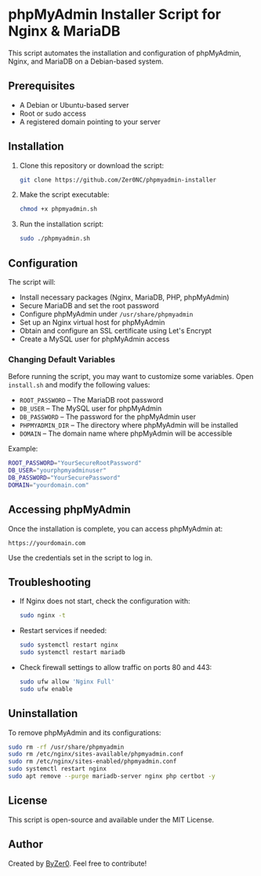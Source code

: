 # phpMyAdmin Installer Script for Nginx & MariaDB

This script automates the installation and configuration of phpMyAdmin, Nginx, and MariaDB on a Debian-based system.

## Prerequisites
- A Debian or Ubuntu-based server
- Root or sudo access
- A registered domain pointing to your server

## Installation

1. Clone this repository or download the script:
   ```sh
   git clone https://github.com/Zer0NC/phpmyadmin-installer
   ```

2. Make the script executable:
   ```sh
   chmod +x phpmyadmin.sh
   ```

3. Run the installation script:
   ```sh
   sudo ./phpmyadmin.sh
   ```

## Configuration

The script will:
- Install necessary packages (Nginx, MariaDB, PHP, phpMyAdmin)
- Secure MariaDB and set the root password
- Configure phpMyAdmin under `/usr/share/phpmyadmin`
- Set up an Nginx virtual host for phpMyAdmin
- Obtain and configure an SSL certificate using Let's Encrypt
- Create a MySQL user for phpMyAdmin access

### Changing Default Variables

Before running the script, you may want to customize some variables. Open `install.sh` and modify the following values:

- `ROOT_PASSWORD` – The MariaDB root password
- `DB_USER` – The MySQL user for phpMyAdmin
- `DB_PASSWORD` – The password for the phpMyAdmin user
- `PHPMYADMIN_DIR` – The directory where phpMyAdmin will be installed
- `DOMAIN` – The domain name where phpMyAdmin will be accessible

Example:
```sh
ROOT_PASSWORD="YourSecureRootPassword"
DB_USER="yourphpmyadminuser"
DB_PASSWORD="YourSecurePassword"
DOMAIN="yourdomain.com"
```

## Accessing phpMyAdmin

Once the installation is complete, you can access phpMyAdmin at:
```
https://yourdomain.com
```

Use the credentials set in the script to log in.

## Troubleshooting

- If Nginx does not start, check the configuration with:
  ```sh
  sudo nginx -t
  ```
- Restart services if needed:
  ```sh
  sudo systemctl restart nginx
  sudo systemctl restart mariadb
  ```
- Check firewall settings to allow traffic on ports 80 and 443:
  ```sh
  sudo ufw allow 'Nginx Full'
  sudo ufw enable
  ```

## Uninstallation

To remove phpMyAdmin and its configurations:
```sh
sudo rm -rf /usr/share/phpmyadmin
sudo rm /etc/nginx/sites-available/phpmyadmin.conf
sudo rm /etc/nginx/sites-enabled/phpmyadmin.conf
sudo systemctl restart nginx
sudo apt remove --purge mariadb-server nginx php certbot -y
```

## License
This script is open-source and available under the MIT License.

## Author
Created by [ByZer0](https://ByZer0.de). Feel free to contribute!


